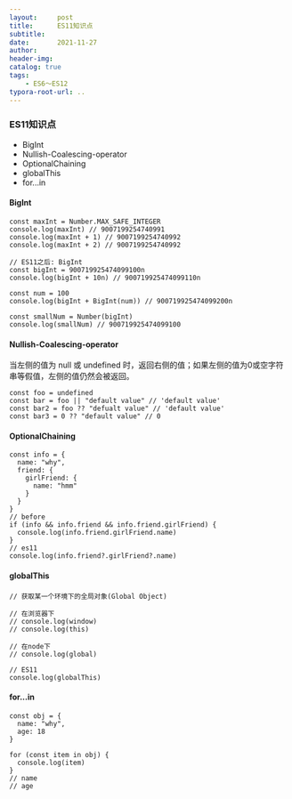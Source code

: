```yaml
---
layout:     post
title:      ES11知识点
subtitle:  
date:       2021-11-27
author:     
header-img: 
catalog: true
tags:
    - ES6～ES12
typora-root-url: ..
---
```


### ES11知识点

- BigInt
- Nullish-Coalescing-operator
- OptionalChaining
- globalThis
- for...in

#### BigInt

```
const maxInt = Number.MAX_SAFE_INTEGER
console.log(maxInt) // 9007199254740991
console.log(maxInt + 1) // 9007199254740992
console.log(maxInt + 2) // 9007199254740992

// ES11之后: BigInt
const bigInt = 900719925474099100n
console.log(bigInt + 10n) // 900719925474099110n

const num = 100
console.log(bigInt + BigInt(num)) // 900719925474099200n

const smallNum = Number(bigInt)
console.log(smallNum) // 900719925474099100
```



#### Nullish-Coalescing-operator

当左侧的值为 null 或 undefined 时，返回右侧的值；如果左侧的值为0或空字符串等假值，左侧的值仍然会被返回。

```
const foo = undefined
const bar = foo || "default value" // 'default value'
const bar2 = foo ?? "defualt value" // 'default value'
const bar3 = 0 ?? "default value" // 0
```



#### OptionalChaining

```
const info = {
  name: "why",
  friend: {
    girlFriend: {
      name: "hmm"
    }
  }
}
// before
if (info && info.friend && info.friend.girlFriend) {
  console.log(info.friend.girlFriend.name)
}
// es11
console.log(info.friend?.girlFriend?.name)
```



#### globalThis

```
// 获取某一个环境下的全局对象(Global Object)

// 在浏览器下
// console.log(window)
// console.log(this)

// 在node下
// console.log(global)

// ES11
console.log(globalThis)
```



#### for...in

```
const obj = {
  name: "why",
  age: 18
}

for (const item in obj) {
  console.log(item)
}
// name
// age
```

